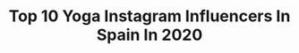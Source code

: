 ---
title: Top 10 Yoga Instagram Influencers In Spain In 2020
description: >-
  Find top yoga Instagram influencers in Spain in 2020. Most popular hashtags: #yoga #yomequedoencasa #yogainspiration #yogalove.
platform: Instagram
profiles:
  - username: "camicottani"
    fullname: >-
      Cami | yoga tutorials
    location: "Spain"
    followers: 5532
    engagement: 1193
    commentsToLikes: 0.104317
    id: ck5cglknvp36h0i11igvhyy2u
    verified: false
    hashtags: "#igyogafriends, #yogamodel, #yogagoddess, #yogaismytherapy"
  - username: "ayogakindalife"
    fullname: >-
      Lisa | Yoga | Fuerteventura
    location: "Spain"
    followers: 6425
    engagement: 1340
    commentsToLikes: 0.089774
    id: ck0twl02gfuqe0i19qgarqq1q
    verified: false
    hashtags: "#positivemind, #downwarddog, #bodypositivity, #thankyou"
  - username: "albafityoga"
    fullname: >-
      Alba Safe
    location: "Spain"
    followers: 7154
    engagement: 774
    commentsToLikes: 0.149890
    id: ck13bfdf6v5r20i1970j9ei5p
    verified: false
    hashtags: "#anaga, #chocolatefriday, #ametllademar, #caturanga"
  - username: "flou_yoga"
    fullname: >-
      Fatima
    location: "Spain"
    followers: 38095
    engagement: 535
    commentsToLikes: 0.073905
    id: ck13bfe32v5w20i19pkdhwrqv
    verified: false
    hashtags: "#yogamakesmehappy, #practicemakesprogress, #yogasport, #healthy"
  - username: "nuri.lop"
    fullname: >-
      N U R I A   L Ó P E Z ® Actriz
    location: "Spain"
    followers: 5597
    engagement: 1084
    commentsToLikes: 0.099106
    id: ck14kex9kp6x30i19dmce25qo
    verified: false
    hashtags: "#fitgirl, #felicidad, #nodejesdereir, #streetstyle"
  - username: "carlasanchez.well"
    fullname: >-
      Carla Sánchez
    location: "Spain"
    followers: 17377
    engagement: 250
    commentsToLikes: 0.076984
    id: ck5qegbpa0ckr0i11oqp6dldh
    verified: false
    hashtags: "#meditation, #yogainspiration, #saludable, #greece"
  - username: "karletyoga"
    fullname: >-
      𝙶𝚎́𝚗𝚎𝚜𝚒𝚜  𝙺𝚊𝚛𝚕𝚎𝚝
    location: "Spain"
    followers: 32119
    engagement: 411
    commentsToLikes: 0.142818
    id: ck5hls975kri80i11ej5shih4
    verified: false
    hashtags: "#gentleflow, #freeclass, #yogaisunion, #yogaathome"
  - username: "rodessara"
    fullname: >-
      SARA RODÉS 🐠
    location: "Spain"
    followers: 17659
    engagement: 422
    commentsToLikes: 0.038590
    id: ck5zswh5szbac0i14n1niqkcl
    verified: false
    hashtags: "#karmayoga, #yomequedoencasa, #healthyeating"
  - username: "bonnieschan"
    fullname: >-
      Bonnie S. Chan 陳雅思 🦋
    location: "Spain"
    followers: 49947
    engagement: 170
    commentsToLikes: 0.041689
    id: ck5zvu9ab4x6k0i14ihm29ega
    verified: true
    hashtags: "#springfashion, #throwback, #socialdistancing, #earthday"
  - username: "donnanina_"
    fullname: >-
      DONNA CLAIRE 🧚🏻‍♀️
    location: "Spain"
    followers: 5200
    engagement: 1643
    commentsToLikes: 0.062902
    id: ck138fzshg1s10i19h0u65z29
    verified: false
    hashtags: "#spain, #fitbabe, #gymsharkwomen, #summer"
---